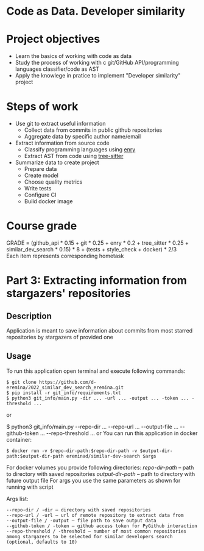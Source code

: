 


# Code as Data. Developer similarity

# Project objectives
- Learn the basics of working with code as data
- Study the process of working with с git/GitHub API/programming languages classifier/code as AST
- Apply the knowlege in pratice to implement "Developer similarity" project  

# Steps of work
- Use git to extract useful information
    - Collect data from commits in public github repositories
    - Aggregate data by specific author name/email
- Extract information from source code
    - Classify programming languages using [enry](https://github.com/go-enry/go-enry)
    - Extract AST from code using [tree-sitter](https://github.com/tree-sitter/tree-sitter)
- Summarize data to create project
    - Prepare data
    - Create model
    - Choose quality metrics
    - Write tests
    - Configure CI
    - Build docker image

# Course grade
GRADE = (github_api * 0.15 + git * 0.25 + enry * 0.2 + tree_sitter * 0.25 + similar_dev_search * 0.15) * 8 + (tests + style_check + docker) * 2/3 \
Each item represents corresponding hometask


# Part 3: Extracting information from stargazers' repositories
## Description
Application is meant to save information about commits from most starred repositories by stargazers of provided one
## Usage
To run this application open terminal and execute following commands:
```shell
$ git clone https://github.com/d-eremina/2022_similar_dev_search_eremina.git
$ pip install -r git_info/requirements.txt
$ python3 git_info/main.py -dir ... -url ... -output ... -token ... -threshold ...
```
or

$ python3 git_info/main.py --repo-dir ... --repo-url ... --output-file ... --github-token ... --repo-threshold ...
or
You can run this application in docker container:
```shell
$ docker run -v $repo-dir-path:$repo-dir-path -v $output-dir-path:$output-dir-path ereminad/similar-dev-search $args
```
For docker volumes you provide following directories:
*repo-dir-path* – path to directory with saved repositories
*output-dir-path* – path to directory with future output file
For args you use the same parameters as shown for running with script

Args list:
```
--repo-dir / -dir – directory with saved repositories
--repo-url / -url – url of remote repository to extract data from
--output-file / -output – file path to save output data
--github-token / -token – github access token for PyGithub interaction
--repo-threshold / -threshold – number of most common repositories among stargazers to be selected for similar developers search (optional, defaults to 10)
```
